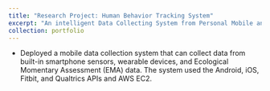 ```yaml
---
title: "Research Project: Human Behavior Tracking System"
excerpt: "An intelligent Data Collecting System from Personal Mobile and Wearable Devices<br/><img src='/images/system.png'>"
collection: portfolio
---
```


* Deployed a mobile data collection system that can collect data from built-in smartphone sensors, wearable devices, and Ecological Momentary Assessment (EMA) data. The system used the Android, iOS, Fitbit, and Qualtrics APIs and AWS EC2.

